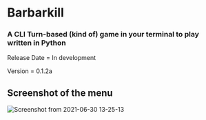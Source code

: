 # Barbarkill
### A CLI Turn-based (kind of) game in your terminal to play written in Python
Release Date = In development

Version = 0.1.2a 


## Screenshot of the menu
![Screenshot from 2021-06-30 13-25-13](https://user-images.githubusercontent.com/56561641/123945714-1c26c200-d9a7-11eb-8563-c1ee82c8ee1c.png)
